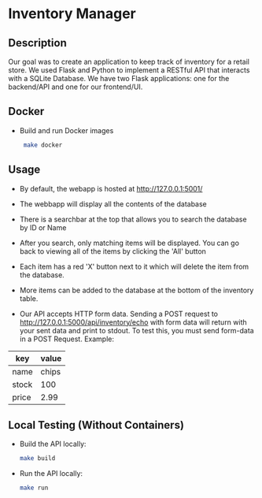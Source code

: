 # Inventory Manager

Description
-----------
 
Our goal was to create an application to keep track of inventory for a retail store. We used Flask and Python to implement a RESTful API that interacts with a SQLite Database. We have two Flask applications: one for the backend/API and one for our frontend/UI. 

Docker 
------

 * Build and run Docker images
   ```bash
    make docker
   ```
   
Usage
------------
* By default, the webapp is hosted at http://127.0.0.1:5001/
* The webbapp will display all the contents of the database
* There is a searchbar at the top that allows you to search the database by ID or Name
* After you search, only matching items will be displayed. You can go back to viewing all of the items by clicking the 'All' button
* Each item has a red 'X' button next to it which will delete the item from the database.
* More items can be added to the database at the bottom of the inventory table.

* Our API accepts HTTP form data. Sending a POST request to http://127.0.0.1:5000/api/inventory/echo with form data will return with your sent data and print to stdout. To test this, you must send form-data in a POST Request. Example:

| key | value |
|---|---|
| name | chips |
| stock | 100 |
| price | 2.99 |
  

Local Testing (Without Containers)
-------------

 *  Build the API locally:
    ```bash
    make build
    ```

 *  Run the API locally:
    ```bash
    make run
  

